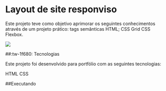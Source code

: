 # Layout de site responviso

Este projeto teve como objetivo aprimorar os seguintes conhecimentos através de um projeto prático: tags semânticas HTML; CSS Grid CSS Flexbox.

<img src="https://lh6.googleusercontent.com/MFnX84JzgtbpjPd2LhEAonlq0dNq8MHrXnSaGBB8PQnUygquwonp3sMtSLLabHum0q0cnsZEim4wXB8=w1920-h892">


##:tw-1f680: Tecnologias

Este projeto foi desenvolvido para portfólio com as seguintes tecnologias:

HTML
CSS

##Executando

